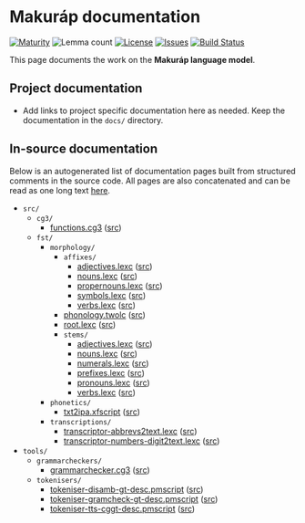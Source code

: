 # Makuráp documentation

[![Maturity](https://img.shields.io/endpoint?url=https%3A%2F%2Fraw.githubusercontent.com%2Fgiellalt%2Flang-mpu%2Fgh-pages%2Fmaturity.json)](https://giellalt.github.io/MaturityClassification.html)
![Lemma count](https://img.shields.io/endpoint?url=https%3A%2F%2Fraw.githubusercontent.com%2Fgiellalt%2Flang-mpu%2Fgh-pages%2Flemmacount.json)
[![License](https://img.shields.io/github/license/giellalt/lang-mpu)](https://github.com/giellalt/lang-mpu/blob/main/LICENSE)
[![Issues](https://img.shields.io/github/issues/giellalt/lang-mpu)](https://github.com/giellalt/lang-mpu/issues)
[![Build Status](https://divvun-tc.giellalt.org/api/github/v1/repository/giellalt/lang-mpu/main/badge.svg)](https://divvun-tc.giellalt.org/api/github/v1/repository/giellalt/lang-mpu/main/latest)

This page documents the work on the **Makuráp language model**. 

## Project documentation

* Add links to project specific documentation here as needed. Keep the documentation in the `docs/` directory.

## In-source documentation

Below is an autogenerated list of documentation pages built from structured comments in the source code. All pages are also concatenated and can be read as one long text [here](mpu.md).

* `src/`
    * `cg3/`
        * [functions.cg3](src-cg3-functions.cg3.html) ([src](https://github.com/giellalt/lang-mpu/blob/main/src/cg3/functions.cg3))
    * `fst/`
        * `morphology/`
            * `affixes/`
                * [adjectives.lexc](src-fst-morphology-affixes-adjectives.lexc.html) ([src](https://github.com/giellalt/lang-mpu/blob/main/src/fst/morphology/affixes/adjectives.lexc))
                * [nouns.lexc](src-fst-morphology-affixes-nouns.lexc.html) ([src](https://github.com/giellalt/lang-mpu/blob/main/src/fst/morphology/affixes/nouns.lexc))
                * [propernouns.lexc](src-fst-morphology-affixes-propernouns.lexc.html) ([src](https://github.com/giellalt/lang-mpu/blob/main/src/fst/morphology/affixes/propernouns.lexc))
                * [symbols.lexc](src-fst-morphology-affixes-symbols.lexc.html) ([src](https://github.com/giellalt/lang-mpu/blob/main/src/fst/morphology/affixes/symbols.lexc))
                * [verbs.lexc](src-fst-morphology-affixes-verbs.lexc.html) ([src](https://github.com/giellalt/lang-mpu/blob/main/src/fst/morphology/affixes/verbs.lexc))
            * [phonology.twolc](src-fst-morphology-phonology.twolc.html) ([src](https://github.com/giellalt/lang-mpu/blob/main/src/fst/morphology/phonology.twolc))
            * [root.lexc](src-fst-morphology-root.lexc.html) ([src](https://github.com/giellalt/lang-mpu/blob/main/src/fst/morphology/root.lexc))
            * `stems/`
                * [adjectives.lexc](src-fst-morphology-stems-adjectives.lexc.html) ([src](https://github.com/giellalt/lang-mpu/blob/main/src/fst/morphology/stems/adjectives.lexc))
                * [nouns.lexc](src-fst-morphology-stems-nouns.lexc.html) ([src](https://github.com/giellalt/lang-mpu/blob/main/src/fst/morphology/stems/nouns.lexc))
                * [numerals.lexc](src-fst-morphology-stems-numerals.lexc.html) ([src](https://github.com/giellalt/lang-mpu/blob/main/src/fst/morphology/stems/numerals.lexc))
                * [prefixes.lexc](src-fst-morphology-stems-prefixes.lexc.html) ([src](https://github.com/giellalt/lang-mpu/blob/main/src/fst/morphology/stems/prefixes.lexc))
                * [pronouns.lexc](src-fst-morphology-stems-pronouns.lexc.html) ([src](https://github.com/giellalt/lang-mpu/blob/main/src/fst/morphology/stems/pronouns.lexc))
                * [verbs.lexc](src-fst-morphology-stems-verbs.lexc.html) ([src](https://github.com/giellalt/lang-mpu/blob/main/src/fst/morphology/stems/verbs.lexc))
        * `phonetics/`
            * [txt2ipa.xfscript](src-fst-phonetics-txt2ipa.xfscript.html) ([src](https://github.com/giellalt/lang-mpu/blob/main/src/fst/phonetics/txt2ipa.xfscript))
        * `transcriptions/`
            * [transcriptor-abbrevs2text.lexc](src-fst-transcriptions-transcriptor-abbrevs2text.lexc.html) ([src](https://github.com/giellalt/lang-mpu/blob/main/src/fst/transcriptions/transcriptor-abbrevs2text.lexc))
            * [transcriptor-numbers-digit2text.lexc](src-fst-transcriptions-transcriptor-numbers-digit2text.lexc.html) ([src](https://github.com/giellalt/lang-mpu/blob/main/src/fst/transcriptions/transcriptor-numbers-digit2text.lexc))
* `tools/`
    * `grammarcheckers/`
        * [grammarchecker.cg3](tools-grammarcheckers-grammarchecker.cg3.html) ([src](https://github.com/giellalt/lang-mpu/blob/main/tools/grammarcheckers/grammarchecker.cg3))
    * `tokenisers/`
        * [tokeniser-disamb-gt-desc.pmscript](tools-tokenisers-tokeniser-disamb-gt-desc.pmscript.html) ([src](https://github.com/giellalt/lang-mpu/blob/main/tools/tokenisers/tokeniser-disamb-gt-desc.pmscript))
        * [tokeniser-gramcheck-gt-desc.pmscript](tools-tokenisers-tokeniser-gramcheck-gt-desc.pmscript.html) ([src](https://github.com/giellalt/lang-mpu/blob/main/tools/tokenisers/tokeniser-gramcheck-gt-desc.pmscript))
        * [tokeniser-tts-cggt-desc.pmscript](tools-tokenisers-tokeniser-tts-cggt-desc.pmscript.html) ([src](https://github.com/giellalt/lang-mpu/blob/main/tools/tokenisers/tokeniser-tts-cggt-desc.pmscript))
